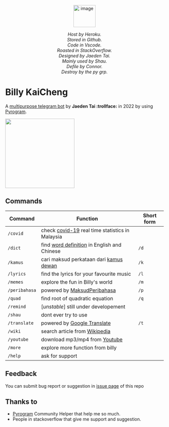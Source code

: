 <p align="center">
  <img width="70" alt="image" src="https://user-images.githubusercontent.com/63090071/147376055-81efdfcf-3ae0-4901-bb11-8610028e7dcd.png"> 
</p>

<p align="center">
  <i>
  Host by Heroku. <br>
  Stored in Github.  <br>
  Code in Vscode. <br>
  Roasted in StackOverflow. <br>
  Designed by Jaeden Tai. <br>
  Mainly used by Shau. <br>
  Defile by Connor. <br>
  Destroy by the py grp. <br>
  </i>
</p>




# Billy KaiCheng
A [multipurpose telegram bot](https://t.me/billykaichengbot) by **Jaeden Tai :trollface:** in 2022 by using [Pyrogram](https://docs.pyrogram.org/).

 <a href="https://t.me/billykaichengbot" target="_blank"><img src="https://user-images.githubusercontent.com/63090071/204215215-5474e1c9-6575-432e-8b33-010690dc2a67.png" width=220px></a>
<br>



## Commands
| Command     | Function                                       | Short form |
|-------------|------------------------------------------------|------------|
| `/covid`      | check [covid-19](https://covidnow.moh.gov.my/) real time statistics in Malaysia           |            |
| `/dict`       | find [word definition](https://www.oxfordlearnersdictionaries.com/) in English and Chinese    | `/d`         |
| `/kamus`      | cari maksud perkataan dari [kamus dewan](https://prpm.dbp.gov.my/cari1?keyword=kamus%20online)         | `/k`         |
| `/lyrics`     | find the lyrics for your favourite music       | `/l`         |
| `/memes`      | explore the fun in Billy's world               | `/m`         |
| `/peribahasa` | powered by [MaksudPeribahasa](https://maksudperibahasa.com/)                     | `/p`         |
| `/quad`       | find root of quadratic equation                | `/q`         |
| `/remind`     | [*unstable*] still under developement         |            |
| `/shau`       | dont ever try to use                           |            |
| `/translate`  | powered by [Google Translate](https://translate.google.com)                    | `/t`         |
| `/wiki`       | search article from [Wikipedia](https://en.wikipedia.org/)                  |            |
| `/youtube`    | download mp3/mp4 from [Youtube](https://www.youtube.com/)                  |            |
| `/more`       | explore more function from billy               |            |
| `/help`       | ask for support                                |            |

## Feedback
You can submit bug report or suggestion in [issue page](https://github.com/lmjaedentai/billy-telegram/issues/new/choose) of this repo

## Thanks to
- [Pyrogram](https://t.me/pyrogramchat) Community Helper that help me so much.
- People in stackoverflow that give me support and suggestion.
